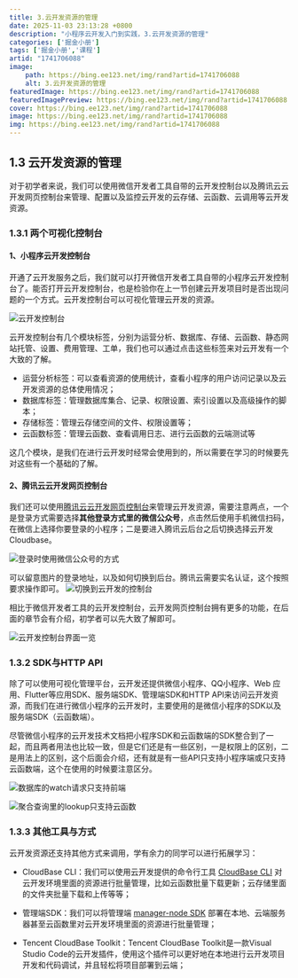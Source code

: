 ```yaml
---
title: 3.云开发资源的管理
date: 2025-11-03 23:13:28 +0800
description: "小程序云开发入门到实践，3.云开发资源的管理"
categories: ['掘金小册']
tags: ['掘金小册','课程']
artid: "1741706088"
image:
    path: https://bing.ee123.net/img/rand?artid=1741706088
    alt: 3.云开发资源的管理
featuredImage: https://bing.ee123.net/img/rand?artid=1741706088
featuredImagePreview: https://bing.ee123.net/img/rand?artid=1741706088
cover: https://bing.ee123.net/img/rand?artid=1741706088
image: https://bing.ee123.net/img/rand?artid=1741706088
img: https://bing.ee123.net/img/rand?artid=1741706088
---
```


## 1.3 云开发资源的管理
对于初学者来说，我们可以使用微信开发者工具自带的云开发控制台以及腾讯云云开发网页控制台来管理、配置以及监控云开发的云存储、云函数、云调用等云开发资源。

### 1.3.1 两个可视化控制台
#### 1、小程序云开发控制台
开通了云开发服务之后，我们就可以打开微信开发者工具自带的小程序云开发控制台了。能否打开云开发控制台，也是检验你在上一节创建云开发项目时是否出现问题的一个方式。云开发控制台可以可视化管理云开发的资源。

![云开发控制台](https://p3-juejin.byteimg.com/tos-cn-i-k3u1fbpfcp/3469e61f9165462dab243aaf545f786e~tplv-k3u1fbpfcp-zoom-1.image)

云开发控制台有几个模块标签，分别为运营分析、数据库、存储、云函数、静态网站托管、设置、费用管理、工单，我们也可以通过点击这些标签来对云开发有一个大致的了解。

- 运营分析标签：可以查看资源的使用统计，查看小程序的用户访问记录以及云开发资源的总体使用情况；
- 数据库标签：管理数据库集合、记录、权限设置、索引设置以及高级操作的脚本；
- 存储标签：管理云存储空间的文件、权限设置等；
- 云函数标签：管理云函数、查看调用日志、进行云函数的云端测试等

这几个模块，是我们在进行云开发时经常会使用到的，所以需要在学习的时候要先对这些有一个基础的了解。

#### 2、腾讯云云开发网页控制台
我们还可以使用[腾讯云云开发网页控制台](https://console.cloud.tencent.com/tcb)来管理云开发资源，需要注意两点，一个是登录方式需要选择**其他登录方式里的微信公众号**，点击然后使用手机微信扫码，在微信上选择你要登录的小程序；二是要进入腾讯云后台之后切换选择云开发Cloudbase。

![登录时使用微信公众号的方式](https://p3-juejin.byteimg.com/tos-cn-i-k3u1fbpfcp/cf5be222c65d4bc6ad2210c2e9ed1338~tplv-k3u1fbpfcp-zoom-1.image)

可以留意图片的登录地址，以及如何切换到后台。腾讯云需要实名认证，这个按照要求操作即可。
![切换到云开发的控制台](https://p3-juejin.byteimg.com/tos-cn-i-k3u1fbpfcp/cc35c58be25b42838fc26472a8849a86~tplv-k3u1fbpfcp-zoom-1.image)

相比于微信开发者工具的云开发控制台，云开发网页控制台拥有更多的功能，在后面的章节会有介绍，初学者可以先大致了解即可。

![云开发控制台界面一览](https://p3-juejin.byteimg.com/tos-cn-i-k3u1fbpfcp/0dac8422b38b40a3a666a098a4b5c9b6~tplv-k3u1fbpfcp-zoom-1.image)

### 1.3.2 SDK与HTTP API
除了可以使用可视化管理平台，云开发还提供微信小程序、QQ小程序、Web 应用、Flutter等应用SDK、服务端SDK、管理端SDK和HTTP API来访问云开发资源，而我们在进行微信小程序的云开发时，主要使用的是微信小程序的SDK以及服务端SDK（云函数端）。

尽管微信小程序的云开发技术文档把小程序SDK和云函数端的SDK整合到了一起，而且两者用法也比较一致，但是它们还是有一些区别，一是权限上的区别，二是用法上的区别，这个后面会介绍，还有就是有一些API只支持小程序端或只支持云函数端，这个在使用的时候要注意区分。

![数据库的watch请求只支持前端](https://p3-juejin.byteimg.com/tos-cn-i-k3u1fbpfcp/5414a7c68fa74bb0ae57e2f285050113~tplv-k3u1fbpfcp-zoom-1.image)

![聚合查询里的lookup只支持云函数](https://p3-juejin.byteimg.com/tos-cn-i-k3u1fbpfcp/88ddf7a3059741fa9242813af057721e~tplv-k3u1fbpfcp-zoom-1.image)

### 1.3.3 其他工具与方式
云开发资源还支持其他方式来调用，学有余力的同学可以进行拓展学习：
- CloudBase CLI：我们可以使用云开发提供的命令行工具 [CloudBase CLI](https://docs.cloudbase.net/cli/intro.html) 对云开发环境里面的资源进行批量管理，比如云函数批量下载更新；云存储里面的文件夹批量下载和上传等等；

- 管理端SDK：我们可以将管理端 [manager-node SDK](https://docs.cloudbase.net/api-reference/manager/node/introduction.html) 部署在本地、云端服务器甚至云函数里对云开发环境里面的资源进行批量管理；

- Tencent CloudBase Toolkit：Tencent CloudBase Toolkit是一款Visual Studio Code的云开发插件，使用这个插件可以更好地在本地进行云开发项目开发和代码调试，并且轻松将项目部署到云端；